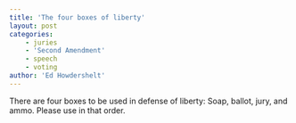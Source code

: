 ```yaml
---
title: 'The four boxes of liberty'
layout: post
categories:
    - juries
    - 'Second Amendment'
    - speech
    - voting
author: 'Ed Howdershelt'
---
```


There are four boxes to be used in defense of liberty: Soap, ballot, jury, and ammo. Please use in that order.